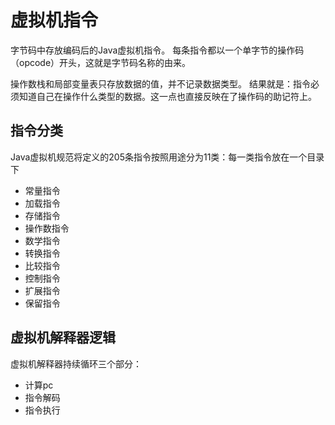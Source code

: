 # 虚拟机指令
字节码中存放编码后的Java虚拟机指令。
每条指令都以一个单字节的操作码（opcode）开头，这就是字节码名称的由来。


操作数栈和局部变量表只存放数据的值，并不记录数据类型。
结果就是：指令必须知道自己在操作什么类型的数据。这一点也直接反映在了操作码的助记符上。

## 指令分类
Java虚拟机规范将定义的205条指令按照用途分为11类：每一类指令放在一个目录下
- 常量指令
- 加载指令
- 存储指令
- 操作数指令
- 数学指令
- 转换指令
- 比较指令
- 控制指令
- 扩展指令
- 保留指令

## 虚拟机解释器逻辑
虚拟机解释器持续循环三个部分：
- 计算pc
- 指令解码
- 指令执行



